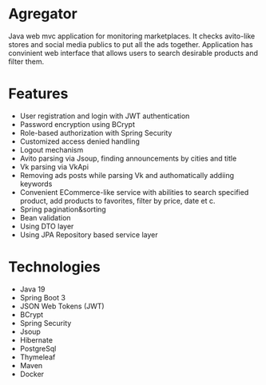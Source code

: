 # Agregator
Java web mvc application for monitoring marketplaces. It checks avito-like stores and social media publics to put all the ads together. Application has convinient web
interface that allows users to search desirable products and filter them.

# Features
 - User registration and login with JWT authentication
 - Password encryption using BCrypt
 - Role-based authorization with Spring Security
 - Customized access denied handling
 - Logout mechanism
 - Avito parsing via Jsoup, finding announcements by cities and title
 - Vk parsing via VkApi
 - Removing ads posts while parsing Vk and authomatically addiing keywords
 - Convenient ECommerce-like service with abilities to search specified product, add products to favorites, filter by price, date et c.
 - Spring pagination&sorting
 - Bean validation
 - Using DTO layer
 - Using JPA Repository based service layer

# Technologies
 - Java 19
 - Spring Boot 3
 - JSON Web Tokens (JWT)
 - BCrypt
 - Spring Security
 - Jsoup
 - Hibernate
 - PostgreSql
 - Thymeleaf
 - Maven
 - Docker
 
 
